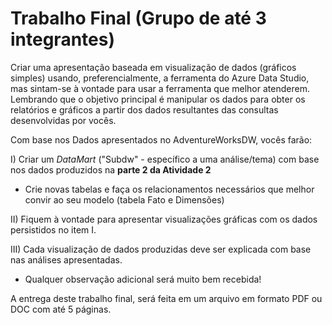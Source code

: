 # Trabalho Final (Grupo de até 3 integrantes)

Criar uma apresentação baseada em visualização de dados (gráficos simples) usando, preferencialmente, a ferramenta do Azure Data Studio, mas sintam-se à vontade 
para usar a ferramenta que melhor atenderem. Lembrando que o objetivo principal é manipular os dados para obter os relatórios e gráficos a partir dos dados 
resultantes das consultas desenvolvidas por vocês. 

Com base nos Dados apresentados no AdventureWorksDW, vocês farão:

I) Criar um _DataMart_ ("Subdw" - específico a uma análise/tema) com base nos dados produzidos na **parte 2 da Atividade 2** 
  * Crie novas tabelas e faça os relacionamentos necessários que melhor convir ao seu modelo (tabela Fato e Dimensões)

II) Fiquem à vontade para apresentar visualizações gráficas com os dados persistidos no item I.

III) Cada visualização de dados produzidas deve ser explicada com base nas análises apresentadas. 
  * Qualquer observação adicional será muito bem recebida!

A entrega deste trabalho final, será feita em um arquivo em formato PDF ou DOC com até 5 páginas. 
